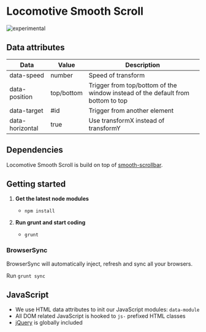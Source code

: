 # Locomotive Smooth Scroll

![experimental](https://img.shields.io/badge/stability-experimental-orange.svg)

## Data attributes
Data | Value | Description
--- | --- | ---
data-speed | number | Speed of transform
data-position | top/bottom | Trigger from top/bottom of the window instead of the default from bottom to top
data-target | #id | Trigger from another element
data-horizontal | true | Use transformX instead of transformY

## Dependencies
Locomotive Smooth Scroll is build on top of [smooth-scrollbar](https://github.com/idiotWu/smooth-scrollbar).

## Getting started

1.  **Get the latest node modules**
    -	`npm install`

2.  **Run grunt and start coding**
    -   `grunt`

### BrowserSync

BrowserSync will automatically inject, refresh and sync all your browsers.

Run `grunt sync`

## JavaScript

-   We use HTML data attributes to init our JavaScript modules: `data-module`
-   All DOM related JavaScript is hooked to `js-` prefixed HTML classes
-   [jQuery](https://jquery.com) is globally included

[locomtl]:   https://locomotive.ca
[smoothscrollbar]:   https://github.com/idiotWu/smooth-scrollbar
